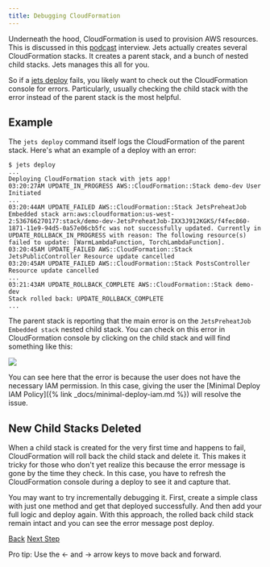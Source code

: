 ```yaml
---
title: Debugging CloudFormation
---
```


Underneath the hood, CloudFormation is used to provision AWS resources. This is discussed in this [podcast](http://5by5.tv/rubyonrails/253) interview.  Jets actually creates several CloudFormation stacks. It creates a parent stack, and a bunch of nested child stacks.  Jets manages this all for you.

So if a [jets deploy](http://rubyonjets.com/reference/jets-deploy/) fails, you likely want to check out the CloudFormation console for errors. Particularly, usually checking the child stack with the error instead of the parent stack is the most helpful.

## Example

The `jets deploy` command itself logs the CloudFormation of the parent stack.  Here's what an example of a deploy with an error:

    $ jets deploy
    ...
    Deploying CloudFormation stack with jets app!
    03:20:27AM UPDATE_IN_PROGRESS AWS::CloudFormation::Stack demo-dev User Initiated
    ...
    03:20:44AM UPDATE_FAILED AWS::CloudFormation::Stack JetsPreheatJob Embedded stack arn:aws:cloudformation:us-west-2:536766270177:stack/demo-dev-JetsPreheatJob-IXX3J912KGKS/f4fec860-1871-11e9-94d5-0a57e06cb5fc was not successfully updated. Currently in UPDATE_ROLLBACK_IN_PROGRESS with reason: The following resource(s) failed to update: [WarmLambdaFunction, TorchLambdaFunction].
    03:20:45AM UPDATE_FAILED AWS::CloudFormation::Stack JetsPublicController Resource update cancelled
    03:20:45AM UPDATE_FAILED AWS::CloudFormation::Stack PostsController Resource update cancelled
    ...
    03:21:43AM UPDATE_ROLLBACK_COMPLETE AWS::CloudFormation::Stack demo-dev
    Stack rolled back: UPDATE_ROLLBACK_COMPLETE
    ...

The parent stack is reporting that the main error is on the `JetsPreheatJob Embedded stack` nested child stack.  You can check on this error in CloudFormation console by clicking on the child stack and will find something like this:

![](/img/docs/debug/cloudformation-child-stack-error.png)

You can see here that the error is because the user does not have the necessary IAM permission. In this case, giving the user the [Minimal Deploy IAM Policy]({% link _docs/minimal-deploy-iam.md %}) will resolve the issue.

## New Child Stacks Deleted

When a child stack is created for the very first time and happens to fail, CloudFormation will roll back the child stack and delete it. This makes it tricky for those who don't yet realize this because the error message is gone by the time they check. In this case, you have to refresh the CloudFormation console during a deploy to see it and capture that.

You may want to try incrementally debugging it. First, create a simple class with just one method and get that deployed successfully. And then add your full logic and deploy again. With this approach, the rolled back child stack remain intact and you can see the error message post deploy.

<a id="prev" class="btn btn-basic" href="{% link _docs/debugging-help.md %}">Back</a>
<a id="next" class="btn btn-primary" href="{% link _docs/debugging-cloudwatch-log.md %}">Next Step</a>
<p class="keyboard-tip">Pro tip: Use the <- and -> arrow keys to move back and forward.</p>

